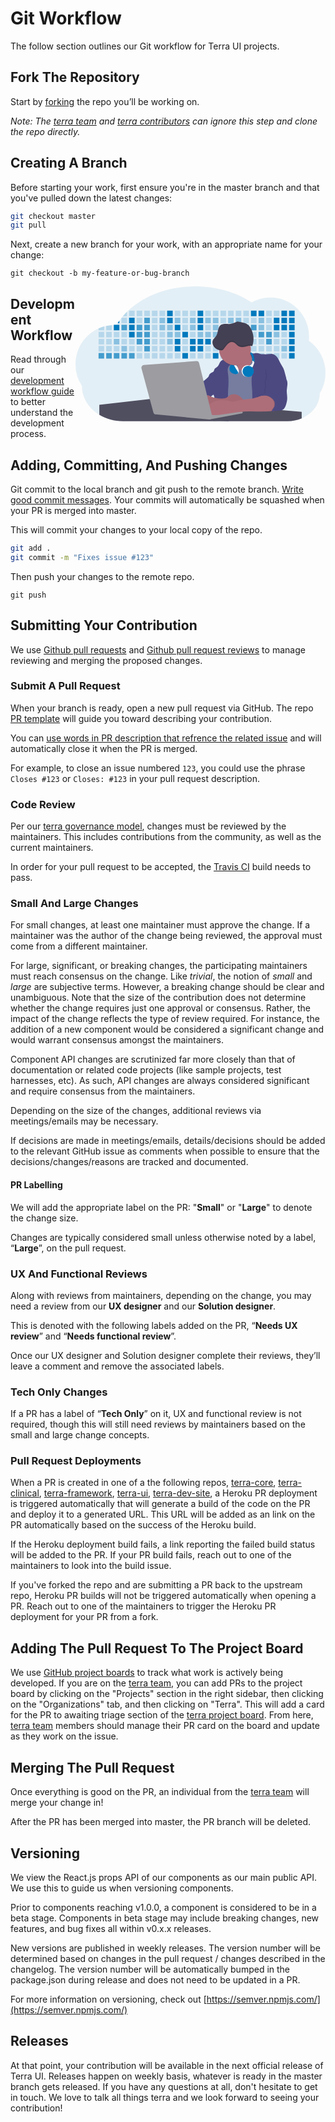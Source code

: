 # Git Workflow

<div class="tui-illustration-grid">
<div class="tui-illustration-grid-col">

The follow section outlines our Git workflow for Terra UI projects.

## Fork The Repository

Start by [forking](https://help.github.com/articles/fork-a-repo/) the repo you’ll be working on.

_Note: The [terra team](https://github.com/orgs/cerner/teams/terra) and [terra contributors](https://github.com/orgs/cerner/teams/terra-contributors) can ignore this step and clone the repo directly._

## Creating A Branch

Before starting your work, first ensure you're in the master branch and that you've pulled down the latest changes:

```sh
git checkout master
git pull
```

Next, create a new branch for your work, with an appropriate name for your change:

`git checkout -b my-feature-or-bug-branch`

</div>
<div class="tui-illustration-grid-col tui-illustration-grid-col-illustration">
<svg id="aa7bae02-e79e-4d6b-a496-aba15f39787c" data-name="Layer 1" xmlns="http://www.w3.org/2000/svg" style="float: right; max-width: 400px;" viewBox="0 0 1144 617.32"><title>developer activity</title><path d="M1172,537.57a181.92,181.92,0,0,1-6.85,49.6,180.06,180.06,0,0,1-19.27,44.28c0,50.1-33.82,93.4-82.91,114a167.3,167.3,0,0,1-64.73,12.8H245.17c-40.25,0-77.55-10.86-108.14-29.36A185.76,185.76,0,0,1,112.2,711c-34-29.22-55.08-69.6-55.08-114.2A180.5,180.5,0,0,1,28,498.08c0-73.36,43.39-136.44,105.55-164.29a174.52,174.52,0,0,1,25.51-9.12q4.63-1.26,9.36-2.26a175.39,175.39,0,0,1,25.51-3.5q4.65-.29,9.35-.33H205c3.46,0,6.89.12,10.3.32l1.12-1.9q2.06-3.44,4.22-6.81,3.9-6.14,8.18-12.1,4.48-6.29,9.35-12.38l.83-1q2.76-3.44,5.64-6.8,9-10.49,19-20.35c72.11-70.68,185.08-116.18,312.08-116.18,98.82,0,189.15,27.55,258.34,73.07A174.18,174.18,0,0,1,920,191.86c97.74,0,177,80.37,177,179.51a184.9,184.9,0,0,1-1,18.78A180,180,0,0,1,1172,537.57Z" transform="translate(-28 -141.34)" fill="#0079bd" opacity="0.1"/><path d="M263.66,257.52v20.35h-19Q253.59,267.39,263.66,257.52Z" transform="translate(-28 -141.34)" fill="#0079bd" opacity="0.2"/><rect x="245.02" y="111.02" width="25.51" height="25.51" fill="#0079bd" opacity="0.2"/><rect x="279.88" y="111.02" width="25.51" height="25.51" fill="#0079bd" opacity="0.2"/><rect x="314.75" y="111.02" width="25.51" height="25.51" fill="#0079bd" opacity="0.2"/><rect x="349.61" y="111.02" width="25.51" height="25.51" fill="#0079bd" opacity="0.2"/><rect x="384.48" y="111.02" width="25.51" height="25.51" fill="#0079bd" opacity="0.2"/><rect x="419.35" y="111.02" width="25.51" height="25.51" fill="#0079bd"/><rect x="454.21" y="111.02" width="25.51" height="25.51" fill="#0079bd" opacity="0.2"/><rect x="489.08" y="111.02" width="25.51" height="25.51" fill="#0079bd" opacity="0.2"/><rect x="523.94" y="111.02" width="25.51" height="25.51" fill="#0079bd" opacity="0.2"/><rect x="558.81" y="111.02" width="25.51" height="25.51" fill="#0079bd"/><rect x="593.68" y="111.02" width="25.51" height="25.51" fill="#0079bd" opacity="0.2"/><rect x="628.54" y="111.02" width="25.51" height="25.51" fill="#0079bd" opacity="0.2"/><rect x="663.41" y="111.02" width="25.51" height="25.51" fill="#0079bd" opacity="0.2"/><rect x="698.28" y="111.02" width="25.51" height="25.51" fill="#0079bd" opacity="0.2"/><rect x="733.14" y="111.02" width="25.51" height="25.51" fill="#0079bd" opacity="0.2"/><rect x="768.01" y="111.02" width="25.51" height="25.51" fill="#0079bd" opacity="0.2"/><rect x="802.87" y="111.02" width="25.51" height="25.51" fill="#0079bd"/><rect x="837.74" y="111.02" width="25.51" height="25.51" fill="#0079bd"/><rect x="872.61" y="111.02" width="25.51" height="25.51" fill="#0079bd" opacity="0.2"/><rect x="907.47" y="111.02" width="25.51" height="25.51" fill="#0079bd" opacity="0.2"/><rect x="942.34" y="111.02" width="25.51" height="25.51" fill="#0079bd"/><rect x="977.2" y="111.02" width="25.51" height="25.51" fill="#0079bd"/><path d="M228.8,298.08v12.1h-8.18Q224.52,304,228.8,298.08Z" transform="translate(-28 -141.34)" fill="#0079bd"/><rect x="210.15" y="143.33" width="25.51" height="25.51" fill="#0079bd" opacity="0.2"/><rect x="245.02" y="143.33" width="25.51" height="25.51" fill="#0079bd"/><rect x="279.88" y="143.33" width="25.51" height="25.51" fill="#0079bd" opacity="0.2"/><rect x="314.75" y="143.33" width="25.51" height="25.51" fill="#0079bd" opacity="0.7"/><rect x="349.61" y="143.33" width="25.51" height="25.51" fill="#0079bd" opacity="0.2"/><rect x="384.48" y="143.33" width="25.51" height="25.51" fill="#0079bd" opacity="0.4"/><rect x="419.35" y="143.33" width="25.51" height="25.51" fill="#0079bd"/><rect x="454.21" y="143.33" width="25.51" height="25.51" fill="#0079bd" opacity="0.4"/><rect x="489.08" y="143.33" width="25.51" height="25.51" fill="#0079bd" opacity="0.2"/><rect x="523.94" y="143.33" width="25.51" height="25.51" fill="#0079bd" opacity="0.4"/><rect x="558.81" y="143.33" width="25.51" height="25.51" fill="#0079bd"/><rect x="593.68" y="143.33" width="25.51" height="25.51" fill="#0079bd" opacity="0.4"/><rect x="628.54" y="143.33" width="25.51" height="25.51" fill="#0079bd" opacity="0.4"/><rect x="663.41" y="143.33" width="25.51" height="25.51" fill="#0079bd" opacity="0.2"/><rect x="698.28" y="143.33" width="25.51" height="25.51" fill="#0079bd" opacity="0.4"/><rect x="733.14" y="143.33" width="25.51" height="25.51" fill="#0079bd" opacity="0.4"/><rect x="768.01" y="143.33" width="25.51" height="25.51" fill="#0079bd" opacity="0.2"/><rect x="802.87" y="143.33" width="25.51" height="25.51" fill="#0079bd" opacity="0.2"/><rect x="837.74" y="143.33" width="25.51" height="25.51" fill="#0079bd" opacity="0.4"/><rect x="872.61" y="143.33" width="25.51" height="25.51" fill="#0079bd" opacity="0.2"/><rect x="907.47" y="143.33" width="25.51" height="25.51" fill="#0079bd"/><rect x="942.34" y="143.33" width="25.51" height="25.51" fill="#0079bd"/><rect x="977.2" y="143.33" width="25.51" height="25.51" fill="#0079bd"/><path d="M159.06,324.67V342.5H133.55v-8.71A174.52,174.52,0,0,1,159.06,324.67Z" transform="translate(-28 -141.34)" fill="#0079bd" opacity="0.2"/><polygon points="165.93 177.57 165.93 201.16 140.42 201.16 140.42 181.07 165.93 177.57" fill="#0079bd" opacity="0.2"/><rect x="175.28" y="175.65" width="25.51" height="25.51" fill="#0079bd"/><rect x="210.15" y="175.65" width="25.51" height="25.51" fill="#0079bd" opacity="0.7"/><rect x="245.02" y="175.65" width="25.51" height="25.51" fill="#0079bd"/><rect x="279.88" y="175.65" width="25.51" height="25.51" fill="#0079bd" opacity="0.7"/><rect x="314.75" y="175.65" width="25.51" height="25.51" fill="#0079bd" opacity="0.7"/><rect x="349.61" y="175.65" width="25.51" height="25.51" fill="#0079bd" opacity="0.2"/><rect x="384.48" y="175.65" width="25.51" height="25.51" fill="#0079bd" opacity="0.4"/><rect x="419.35" y="175.65" width="25.51" height="25.51" fill="#0079bd" opacity="0.4"/><rect x="454.21" y="175.65" width="25.51" height="25.51" fill="#0079bd"/><rect x="489.08" y="175.65" width="25.51" height="25.51" fill="#0079bd" opacity="0.2"/><rect x="523.94" y="175.65" width="25.51" height="25.51" fill="#0079bd" opacity="0.4"/><rect x="558.81" y="175.65" width="25.51" height="25.51" fill="#0079bd"/><rect x="593.68" y="175.65" width="25.51" height="25.51" fill="#0079bd" opacity="0.2"/><rect x="628.54" y="175.65" width="25.51" height="25.51" fill="#0079bd" opacity="0.4"/><rect x="663.41" y="175.65" width="25.51" height="25.51" fill="#0079bd" opacity="0.2"/><rect x="698.28" y="175.65" width="25.51" height="25.51" fill="#0079bd"/><rect x="733.14" y="175.65" width="25.51" height="25.51" fill="#0079bd" opacity="0.2"/><rect x="768.01" y="175.65" width="25.51" height="25.51" fill="#0079bd" opacity="0.7"/><rect x="802.87" y="175.65" width="25.51" height="25.51" fill="#0079bd" opacity="0.7"/><rect x="837.74" y="175.65" width="25.51" height="25.51" fill="#0079bd" opacity="0.4"/><rect x="872.61" y="175.65" width="25.51" height="25.51" fill="#0079bd" opacity="0.2"/><rect x="907.47" y="175.65" width="25.51" height="25.51" fill="#0079bd"/><rect x="942.34" y="175.65" width="25.51" height="25.51" fill="#0079bd"/><rect x="977.2" y="175.65" width="25.51" height="25.51" fill="#0079bd"/><rect x="105.55" y="207.96" width="25.51" height="25.51" fill="#0079bd" opacity="0.2"/><rect x="140.42" y="207.96" width="25.51" height="25.51" fill="#0079bd" opacity="0.2"/><rect x="175.28" y="207.96" width="25.51" height="25.51" fill="#0079bd" opacity="0.2"/><rect x="210.15" y="207.96" width="25.51" height="25.51" fill="#0079bd" opacity="0.2"/><rect x="245.02" y="207.96" width="25.51" height="25.51" fill="#0079bd"/><rect x="279.88" y="207.96" width="25.51" height="25.51" fill="#0079bd" opacity="0.7"/><rect x="314.75" y="207.96" width="25.51" height="25.51" fill="#0079bd" opacity="0.7"/><rect x="349.61" y="207.96" width="25.51" height="25.51" fill="#0079bd" opacity="0.2"/><rect x="384.48" y="207.96" width="25.51" height="25.51" fill="#0079bd" opacity="0.2"/><rect x="419.35" y="207.96" width="25.51" height="25.51" fill="#0079bd" opacity="0.4"/><rect x="454.21" y="207.96" width="25.51" height="25.51" fill="#0079bd" opacity="0.4"/><rect x="489.08" y="207.96" width="25.51" height="25.51" fill="#0079bd"/><rect x="523.94" y="207.96" width="25.51" height="25.51" fill="#0079bd" opacity="0.2"/><rect x="558.81" y="207.96" width="25.51" height="25.51" fill="#0079bd" opacity="0.4"/><rect x="593.68" y="207.96" width="25.51" height="25.51" fill="#0079bd" opacity="0.4"/><rect x="628.54" y="207.96" width="25.51" height="25.51" fill="#0079bd" opacity="0.4"/><rect x="663.41" y="207.96" width="25.51" height="25.51" fill="#0079bd" opacity="0.4"/><rect x="698.28" y="207.96" width="25.51" height="25.51" fill="#0079bd" opacity="0.2"/><rect x="733.14" y="207.96" width="25.51" height="25.51" fill="#0079bd" opacity="0.2"/><rect x="768.01" y="207.96" width="25.51" height="25.51" fill="#0079bd" opacity="0.2"/><rect x="802.87" y="207.96" width="25.51" height="25.51" fill="#0079bd" opacity="0.2"/><rect x="837.74" y="207.96" width="25.51" height="25.51" fill="#0079bd" opacity="0.7"/><rect x="872.61" y="207.96" width="25.51" height="25.51" fill="#0079bd" opacity="0.7"/><rect x="907.47" y="207.96" width="25.51" height="25.51" fill="#0079bd" opacity="0.4"/><rect x="942.34" y="207.96" width="25.51" height="25.51" fill="#0079bd" opacity="0.2"/><rect x="977.2" y="207.96" width="25.51" height="25.51" fill="#0079bd"/><rect x="105.55" y="240.28" width="25.51" height="25.51" fill="#0079bd" opacity="0.2"/><rect x="140.42" y="240.28" width="25.51" height="25.51" fill="#0079bd" opacity="0.2"/><rect x="175.28" y="240.28" width="25.51" height="25.51" fill="#0079bd" opacity="0.4"/><rect x="210.15" y="240.28" width="25.51" height="25.51" fill="#0079bd" opacity="0.2"/><rect x="245.02" y="240.28" width="25.51" height="25.51" fill="#0079bd" opacity="0.2"/><rect x="279.88" y="240.28" width="25.51" height="25.51" fill="#0079bd" opacity="0.7"/><rect x="314.75" y="240.28" width="25.51" height="25.51" fill="#0079bd" opacity="0.7"/><rect x="349.61" y="240.28" width="25.51" height="25.51" fill="#0079bd" opacity="0.2"/><rect x="384.48" y="240.28" width="25.51" height="25.51" fill="#0079bd" opacity="0.2"/><rect x="419.35" y="240.28" width="25.51" height="25.51" fill="#0079bd" opacity="0.4"/><rect x="454.21" y="240.28" width="25.51" height="25.51" fill="#0079bd"/><rect x="489.08" y="240.28" width="25.51" height="25.51" fill="#0079bd" opacity="0.2"/><rect x="523.94" y="240.28" width="25.51" height="25.51" fill="#0079bd"/><rect x="558.81" y="240.28" width="25.51" height="25.51" fill="#0079bd"/><rect x="593.68" y="240.28" width="25.51" height="25.51" fill="#0079bd"/><rect x="628.54" y="240.28" width="25.51" height="25.51" fill="#0079bd" opacity="0.2"/><rect x="663.41" y="240.28" width="25.51" height="25.51" fill="#0079bd"/><rect x="698.28" y="240.28" width="25.51" height="25.51" fill="#0079bd" opacity="0.2"/><rect x="733.14" y="240.28" width="25.51" height="25.51" fill="#0079bd" opacity="0.2"/><rect x="768.01" y="240.28" width="25.51" height="25.51" fill="#0079bd" opacity="0.2"/><rect x="802.87" y="240.28" width="25.51" height="25.51" fill="#0079bd" opacity="0.2"/><rect x="837.74" y="240.28" width="25.51" height="25.51" fill="#0079bd" opacity="0.2"/><rect x="872.61" y="240.28" width="25.51" height="25.51" fill="#0079bd" opacity="0.7"/><rect x="907.47" y="240.28" width="25.51" height="25.51" fill="#0079bd" opacity="0.2"/><rect x="942.34" y="240.28" width="25.51" height="25.51" fill="#0079bd" opacity="0.2"/><rect x="977.2" y="240.28" width="25.51" height="25.51" fill="#0079bd"/><rect x="105.55" y="272.59" width="25.51" height="25.51" fill="#0079bd" opacity="0.2"/><rect x="140.42" y="272.59" width="25.51" height="25.51" fill="#0079bd" opacity="0.2"/><rect x="175.28" y="272.59" width="25.51" height="25.51" fill="#0079bd" opacity="0.2"/><rect x="210.15" y="272.59" width="25.51" height="25.51" fill="#0079bd" opacity="0.4"/><rect x="245.02" y="272.59" width="25.51" height="25.51" fill="#0079bd" opacity="0.2"/><rect x="279.88" y="272.59" width="25.51" height="25.51" fill="#0079bd" opacity="0.2"/><rect x="314.75" y="272.59" width="25.51" height="25.51" fill="#0079bd" opacity="0.7"/><rect x="349.61" y="272.59" width="25.51" height="25.51" fill="#0079bd" opacity="0.2"/><rect x="384.48" y="272.59" width="25.51" height="25.51" fill="#0079bd" opacity="0.2"/><rect x="419.35" y="272.59" width="25.51" height="25.51" fill="#0079bd" opacity="0.2"/><rect x="454.21" y="272.59" width="25.51" height="25.51" fill="#0079bd"/><rect x="489.08" y="272.59" width="25.51" height="25.51" fill="#0079bd" opacity="0.2"/><rect x="523.94" y="272.59" width="25.51" height="25.51" fill="#0079bd"/><rect x="558.81" y="272.59" width="25.51" height="25.51" fill="#0079bd"/><rect x="593.68" y="272.59" width="25.51" height="25.51" fill="#0079bd" opacity="0.2"/><rect x="628.54" y="272.59" width="25.51" height="25.51" fill="#0079bd" opacity="0.2"/><rect x="663.41" y="272.59" width="25.51" height="25.51" fill="#0079bd" opacity="0.2"/><rect x="698.28" y="272.59" width="25.51" height="25.51" fill="#0079bd" opacity="0.2"/><rect x="733.14" y="272.59" width="25.51" height="25.51" fill="#0079bd" opacity="0.2"/><rect x="768.01" y="272.59" width="25.51" height="25.51" fill="#0079bd" opacity="0.2"/><rect x="802.87" y="272.59" width="25.51" height="25.51" fill="#0079bd" opacity="0.2"/><rect x="837.74" y="272.59" width="25.51" height="25.51" fill="#0079bd" opacity="0.2"/><rect x="872.61" y="272.59" width="25.51" height="25.51" fill="#0079bd" opacity="0.2"/><rect x="907.47" y="272.59" width="25.51" height="25.51" fill="#0079bd" opacity="0.2"/><rect x="942.34" y="272.59" width="25.51" height="25.51" fill="#0079bd" opacity="0.4"/><rect x="977.2" y="272.59" width="25.51" height="25.51" fill="#0079bd"/><rect x="105.55" y="304.91" width="25.51" height="25.51" fill="#0079bd" opacity="0.7"/><rect x="140.42" y="304.91" width="25.51" height="25.51" fill="#0079bd" opacity="0.7"/><rect x="175.28" y="304.91" width="25.51" height="25.51" fill="#0079bd" opacity="0.7"/><rect x="210.15" y="304.91" width="25.51" height="25.51" fill="#0079bd" opacity="0.7"/><rect x="245.02" y="304.91" width="25.51" height="25.51" fill="#0079bd" opacity="0.7"/><rect x="279.88" y="304.91" width="25.51" height="25.51" fill="#0079bd" opacity="0.2"/><rect x="314.75" y="304.91" width="25.51" height="25.51" fill="#0079bd" opacity="0.2"/><rect x="349.61" y="304.91" width="25.51" height="25.51" fill="#0079bd" opacity="0.2"/><rect x="384.48" y="304.91" width="25.51" height="25.51" fill="#0079bd" opacity="0.2"/><rect x="419.35" y="304.91" width="25.51" height="25.51" fill="#0079bd" opacity="0.2"/><rect x="454.21" y="304.91" width="25.51" height="25.51" fill="#0079bd" opacity="0.2"/><rect x="489.08" y="304.91" width="25.51" height="25.51" fill="#0079bd"/><rect x="523.94" y="304.91" width="25.51" height="25.51" fill="#0079bd" opacity="0.2"/><rect x="558.81" y="304.91" width="25.51" height="25.51" fill="#0079bd" opacity="0.2"/><rect x="593.68" y="304.91" width="25.51" height="25.51" fill="#0079bd" opacity="0.2"/><rect x="628.54" y="304.91" width="25.51" height="25.51" fill="#0079bd"/><rect x="663.41" y="304.91" width="25.51" height="25.51" fill="#0079bd" opacity="0.2"/><rect x="698.28" y="304.91" width="25.51" height="25.51" fill="#0079bd" opacity="0.2"/><rect x="733.14" y="304.91" width="25.51" height="25.51" fill="#0079bd" opacity="0.2"/><rect x="768.01" y="304.91" width="25.51" height="25.51" fill="#0079bd" opacity="0.2"/><rect x="802.87" y="304.91" width="25.51" height="25.51" fill="#0079bd" opacity="0.2"/><rect x="837.74" y="304.91" width="25.51" height="25.51" fill="#0079bd" opacity="0.2"/><rect x="872.61" y="304.91" width="25.51" height="25.51" fill="#0079bd" opacity="0.2"/><rect x="907.47" y="304.91" width="25.51" height="25.51" fill="#0079bd" opacity="0.2"/><rect x="942.34" y="304.91" width="25.51" height="25.51" fill="#0079bd" opacity="0.2"/><rect x="977.2" y="304.91" width="25.51" height="25.51" fill="#0079bd"/><circle cx="734.52" cy="363.89" r="34.87" fill="#767d9f"/><path d="M760.71,460.87q5.22,22.78,8.86,45.9c.73,4.58,1.38,9.41-.28,13.74-1.39,3.61-4.22,6.43-6.44,9.59s-3.9,7.21-2.55,10.83,5.29,5.6,9.05,6.62c10.76,2.9,22.23.79,32.94-2.35a53.29,53.29,0,0,0,13.81-5.72c4.54-2.88,8.26-6.88,11.68-11,15.61-18.93,25.83-41.65,35.45-64.23a39.12,39.12,0,0,1-33.11-13.34c-3.94-4.63-6.83-11.08-4.61-16.74-6.51,3.57-14.24,3.81-21.25,6.25a75.49,75.49,0,0,0-12.5,6.15q-7.18,4.15-14.28,8.46C772.07,458.29,767,461.19,760.71,460.87Z" transform="translate(-28 -141.34)" fill="#ae6e79"/><path d="M833.64,487.05c-6.11,11.89-14.06,23.32-25.41,30.4s-26.63,9-38,2c-5.6-3.42-9.84-8.62-14.73-13s-11-8.13-17.57-7.56c-7.24.63-12.91,6.28-17.76,11.69-7.36,8.22-14.47,16.79-19.68,26.52-10,18.7-12.37,40.56-11.93,61.76s3.51,42.29,3.58,63.49c.1,26.08-4.32,51.95-8.79,77.64,41.1-5.06,82.25,6,123.44,10.19,26.36,2.71,52.92,2.65,79.42,2.58,4.66,0,9.62-.12,13.5-2.7a18.2,18.2,0,0,0,5.59-6.64c3.66-6.75,5.13-14.45,6.15-22.06,2.59-19.22,2.67-38.68,2.74-58.08.18-47,.35-94.17-5.62-140.8-1.47-11.47-3.35-23-7.75-33.73s-11.58-20.6-21.62-26.35c-6.45-3.7-21.4-10.14-29-6.41C841.67,460.15,837.73,479.09,833.64,487.05Z" transform="translate(-28 -141.34)" fill="#767d9f"/><path d="M836.68,619.77c-1.55-29-7.86-59.95,5.57-85.69,3.3-6.32-8.54-14.21-4.88-20.33a92.08,92.08,0,0,0,10.06-23.93c.76-2.89,1.37-5.95.65-8.85-1.33-5.29-6.56-8.44-11-11.66-4.9-3.56-7.42-14.41-9-20.28s12.57,1.2,18.26-.89c7.9-2.89,17.94-1.07,25.82,1.86,4.4,1.62,9.18,1.76,13.87,1.88,9.11.24,18.25.47,27.29-.65,4.06-.51,8.13-1.28,12.21-1.05,10.41.59,19.46,7.71,25.62,16.13s10.08,18.23,15.13,27.35c4.21,7.6,9.23,14.78,12.82,22.69,3.18,7,5.19,14.52,7.18,22l5.13,19.19a25.58,25.58,0,0,1,1.26,8.51c-.26,3.07-1.62,5.93-3,8.66A164.12,164.12,0,0,1,971,603.2c-10.79,13.23-23.89,25.16-30.3,41-2.5,6.17-3.89,12.73-5.16,19.27a707.94,707.94,0,0,0-10.9,79.15,174.2,174.2,0,0,0-36.52-12.21,177.61,177.61,0,0,0-19-3c-5.59-.58-12.8.52-18.12-1-8.9-2.53-9.88-17.58-11.23-25.46-2.16-12.55-2.59-25.32-2.67-38C837,648.53,837.45,634.14,836.68,619.77Z" transform="translate(-28 -141.34)" fill="#4c4981"/><path d="M641.23,565.54c4.21,24,8.85,48.07,18,70.62-.23.22-.46.42-.69.62-.81.69-1.65,1.34-2.53,2-2.05,1.44-4.3,2.66-6,4.54a8,8,0,0,0-1.5,2.45,5.48,5.48,0,0,0,0,4.47c-4.77,2.11-10.31,1.46-15.66,1.26-4.61-.17-9.08,0-12.78,2.53-5.14,3.54-6.69,10.34-7.52,16.52q-.46,3.38-.79,6.77-.32,3.15-.52,6.32a188.61,188.61,0,0,0-.19,21q.08,1.92.21,3.84c-16.34-.39-31.23-8.91-45.32-17.19-3.22-1.89-6.54-3.88-8.63-7A15.8,15.8,0,0,1,555,674c0-.51.09-1,.16-1.52a41.58,41.58,0,0,1,2.29-8.68,107.2,107.2,0,0,1,19.19-32.65c3.58-4.18,7.61-8.27,9.28-13.52.73-2.29,1-4.72,1.74-7,3.32-9.88,15.3-14.55,19.4-24.14,1-2.29,1.46-4.8,2.7-7a17.63,17.63,0,0,1,4.25-4.75c.73-.61,1.49-1.2,2.24-1.79q10.54-8.26,20.31-17.45,1.82-1.71,3.6-3.46A59.48,59.48,0,0,0,641.23,565.54Z" transform="translate(-28 -141.34)" fill="#4c4981"/><path d="M742,494.56c-1.44,1.52-3,2.95-4.53,4.37l-.41.37-1.62,1.5a39,39,0,0,0-7.55,8.79l-.17.28c-5.1,9.13-3.21,20.37-1.79,30.74a261.55,261.55,0,0,1,2.37,39c-.26,18-2.38,35.88-2.42,53.86,0,4.08.09,8.15.27,12.23.29,6.63.79,13.25,1.39,19.87.65,7.26,1.43,14.51,2.16,21.76.58,5.61,1.13,11.21,1.59,16.81.23,2.9.45,5.79.63,8.69.21,3.4.38,6.81.48,10.21h0c.07,2.16.11,4.31.11,6.47,0,1.23,0,2.45,0,3.67q0,3.51-.19,7-.2,4.49-.61,9c-.31,3.27-.86,6.84-3.16,9.14-.14.14-.29.27-.44.4l-3.24-.4a332.72,332.72,0,0,0-67.3-1.2c.49-3.38.94-6.75,1.38-10.14.2-1.6.4-3.21.59-4.82q.33-2.76.63-5.52c.23-2,.44-4,.64-6q.78-7.73,1.37-15.47.87-11.29,1.32-22.62.22-5.41.34-10.83.17-6.72.16-13.45,0-6.54-.11-13.1c0-1.44-.06-2.88-.18-4.31a27.35,27.35,0,0,0-.53-3.83,49.87,49.87,0,0,0-3-8.48c-.22-.52-.43-1-.64-1.55-.12-.27-.23-.55-.34-.82,5.76-5.13,9.86-12,13.8-18.76,6.39-10.89,12.93-22.26,14-34.84s-5.18-26.71-17.2-30.55c-3.27-1-6.73-1.28-10.1-1.87-3.18-.56-9.81-1.83-13.49-4.11q-3,3.08-6,6.05a22.15,22.15,0,0,1,2.17-8.71l1.42.07a2.71,2.71,0,0,1-.16-1c0-1.07.74-2.28,2.32-3.62,4.71-4,12.12-4.89,15.09-10.3,1.24-2.25,1.45-4.93,2.45-7.29,2.87-6.73,11.11-9.21,16.07-14.59s6.2-13,10.21-19a28.62,28.62,0,0,1,12-10c.4-.19.81-.38,1.22-.55,8.3-3.55,18.16-4.36,26.76-4.34,3.34,0,12,.1,16.24,1.79a5.32,5.32,0,0,1,1.85,1.13C752.37,480.61,745.34,491,742,494.56Z" transform="translate(-28 -141.34)" fill="#4c4981"/><path d="M642.72,542.69a60.88,60.88,0,0,1,46.74,4.87c7.2,4,13.66,9.58,17.62,16.78,5.95,10.8,5.69,23.82,5.27,36.15-.21,6.17-.48,12.56-3.2,18.1C706,625,700.06,629.4,694,633a42.24,42.24,0,0,1-12.32,5.33c-6.72,1.46-13.7.22-20.47-1-7.36-1.36-15.26-3-20.37-8.48-3-3.18-4.64-7.31-6.26-11.35q-3.49-8.75-7-17.48c-4.05-10.11-5.42-18.52-.07-28.37,2.43-4.49,5.4-8.69,7.8-13.21C636.51,556.14,640.81,543.28,642.72,542.69Z" transform="translate(-28 -141.34)" fill="#4c4981"/><path d="M1063,715.56v29.9a167.3,167.3,0,0,1-64.73,12.8H728.58c-.14.14-.29.27-.44.4l-3.24-.4H245.17c-40.25,0-77.55-10.86-108.14-29.36V683.25l230.72-26.63.18,0L502.29,668l34.77,3,18.06,1.53,37.38,3.17,19.23,1.63,28,2.38,3.94.33,20.18,1.71L691.23,684l38.5,3.26,64.18,5.45,45.15,3.83,74.14,6.29,14.1,1.19,1.52.13,1.32.11,18.62,1.58,20.44,1.74,2.37.2Z" transform="translate(-28 -141.34)" fill="#504f60"/><polygon points="764 573.12 474.86 523.77 463.65 580.46 596.19 596.33 637 601.44 749.26 579.33 764 573.12" fill="#9c9ca1"/><path d="M642.33,739.94l144.86-27.23a5,5,0,0,1,5.94,4.93h0a5,5,0,0,1-4.09,4.93L647.57,749.06Z" transform="translate(-28 -141.34)" fill="#9c9ca1"/><path d="M705.17,654.31c4.51-.42,9.08-1.13,13.14-3.13,5-2.49,8.89-6.78,13.52-9.94,10.18-7,23.8-7.94,35.47-3.92s21.41,12.63,28.23,22.91c4.53,6.85,7.93,15.59,4.73,23.15a30.51,30.51,0,0,1-4.12,6.44l-8.34,10.9a29,29,0,0,1-5.66,6.09c-3.12,2.27-7,3.2-10.82,3.76-10.15,1.48-20.48.64-30.71,1.32-17.57,1.17-34.73,6.83-52.34,6.64-10.12-.11-20.11-2.15-30-4.19l-43.77-9c-7.62-1.56-16.23-3.84-19.82-10.75-1.61-3.11-1.91-6.71-2.1-10.21-.52-9.64,0-20.36,6.68-27.31,6.28-6.52,16.21-8.58,23.71-13.4,9.18-5.91,12.21-4,21.89.44A120,120,0,0,0,705.17,654.31Z" transform="translate(-28 -141.34)" fill="#ae6e79"/><path d="M705.17,654.31c4.51-.42,9.08-1.13,13.14-3.13,5-2.49,8.89-6.78,13.52-9.94,10.18-7,23.8-7.94,35.47-3.92s21.41,12.63,28.23,22.91c4.53,6.85,7.93,15.59,4.73,23.15a30.51,30.51,0,0,1-4.12,6.44l-8.34,10.9a29,29,0,0,1-5.66,6.09c-3.12,2.27-7,3.2-10.82,3.76-10.15,1.48-20.48.64-30.71,1.32-17.57,1.17-34.73,6.83-52.34,6.64-10.12-.11-20.11-2.15-30-4.19l-43.77-9c-7.62-1.56-16.23-3.84-19.82-10.75-1.61-3.11-1.91-6.71-2.1-10.21-.52-9.64,0-20.36,6.68-27.31,6.28-6.52,16.21-8.58,23.71-13.4,9.18-5.91,12.21-4,21.89.44A120,120,0,0,0,705.17,654.31Z" transform="translate(-28 -141.34)" opacity="0.05"/><path d="M880.94,640.6c-12.28,4.75-24.63,9.52-37.49,12.35-21.56,4.75-44.12,4-65.51,9.43-11.3,2.88-22.53,7.52-34.14,6.58-5.19-.42-10.2-2-15.25-3.2-28.37-7-60.62-4.73-83.66,13.27-7.88,6.15-14.33,13.82-20.18,22a14.7,14.7,0,0,0,5.91,21.88A86.62,86.62,0,0,0,659,730.48c13.13,1.16,26.32-.7,39.38-2.56,19.38-2.75,38.77-5.51,58.1-8.6,6.94-1.11,13.88-2.26,20.86-3.14,50.23-6.35,101.37,1.37,151.73-3.93,5.09-.54,10.27-1.24,14.9-3.41,11.72-5.5,17.52-20,15.1-32.74s-11.76-23.33-23-29.83c-9.42-5.47-19.58-7.68-30.07-10C896.26,634,890.32,637,880.94,640.6Z" transform="translate(-28 -141.34)" fill="#ae6e79"/><path d="M988.67,564.44c5.54,7.26,6.72,17,6.12,26.09s-2.76,18.08-3.08,27.21c-.44,12.52,2.58,25,2.07,37.48-.36,8.73-2.43,17.29-4.88,25.67-2.89,9.89-7.07,20.52-16.2,25.27-12.12,6.31-37.54,2.76-50.29,7.7,1.16-7.23,12.28-17.7,13.44-24.93.8-5,1.61-10.14.75-15.15-1.1-6.39-4.85-12.06-9.3-16.78-7.08-7.51-16.32-13.16-26.47-15s-35-.33-43.12,6.08c-1-6.62,17.6-13,24.14-14.43,3.26-.73,7-.32,9.61-2.39,5-3.92,1.37-11.73,1.61-18,.19-5,3.11-9.58,3.7-14.58,1-8-4.22-16.15-2.17-24,.76-2.9,2.45-5.45,3.62-8.21,3.56-8.45,2-18.09.1-27.07-1.18-5.64-2.33-12,.81-16.81,2.91-4.49,11.17,11.5,16.46,10.76,17.47-2.45,33.28-15.4,47.39-4.8,7.19,5.4,8.13,11,11,18.71C976.77,554.6,984,558.36,988.67,564.44Z" transform="translate(-28 -141.34)" opacity="0.1"/><path d="M991.67,564.44c5.54,7.26,6.72,17,6.12,26.09s-2.76,18.08-3.08,27.21c-.44,12.52,2.58,25,2.07,37.48-.36,8.73-2.43,17.29-4.88,25.67-2.89,9.89-7.07,20.52-16.2,25.27-12.12,6.31-37.54,2.76-50.29,7.7,1.16-7.23,12.28-17.7,13.44-24.93.8-5,1.61-10.14.75-15.15-1.1-6.39-4.85-12.06-9.3-16.78-7.08-7.51-16.32-13.16-26.47-15s-35-.33-43.12,6.08c-1-6.62,17.6-13,24.14-14.43,3.26-.73,7-.32,9.61-2.39,5-3.92,1.37-11.73,1.61-18,.19-5,3.11-9.58,3.7-14.58,1-8-4.22-16.15-2.17-24,.76-2.9,2.45-5.45,3.62-8.21,3.56-8.45,2-18.09.1-27.07-1.18-5.64-2.33-12,.81-16.81,2.91-4.49,8.6-6.19,13.89-6.94a68.42,68.42,0,0,1,50,12.9c7.19,5.4,8.13,11,11,18.71C979.77,554.6,987,558.36,991.67,564.44Z" transform="translate(-28 -141.34)" fill="#4c4981"/><path d="M330,517.06,384.37,718a12.55,12.55,0,0,0,10.91,9.21L640,750.72a12.54,12.54,0,0,0,13.38-15.48L593.84,492.86a12.54,12.54,0,0,0-13.12-9.51L341.13,501.27A12.54,12.54,0,0,0,330,517.06Z" transform="translate(-28 -141.34)" fill="#9c9ca1"/><ellipse cx="787.11" cy="387.68" rx="26.9" ry="27.25" fill="#fff"/><path d="M837.2,479.31s5.67,16.86-11.06,23.95L824,507l10.48,10.34S847.4,493.77,846,485.4C846,485.4,844,476.9,837.2,479.31Z" transform="translate(-28 -141.34)" fill="#fff"/><circle cx="790.2" cy="388.99" r="25.94" fill="#0079bd"/><path d="M846.13,489.23l-4.12-6.8-6-.85c1.28-22.39-4.53-29.06-4.53-29.06l-1.35-.13-5.88-.57-11.06-11.48v-3.26c15.54,1.85,24.13,9.23,28.77,17.88C850.16,470.14,846.13,489.23,846.13,489.23Z" transform="translate(-28 -141.34)" fill="#0079bd"/><path d="M830.18,448.27v4.12l-5.88-.57-11.06-11.48S830.35,444.17,830.18,448.27Z" transform="translate(-28 -141.34)" stroke="#4c4981" stroke-miterlimit="10" opacity="0.1"/><path d="M846.13,489.23l-4.12-6.8V455C850.16,470.14,846.13,489.23,846.13,489.23Z" transform="translate(-28 -141.34)" stroke="#4c4981" stroke-miterlimit="10" opacity="0.1"/><ellipse cx="757.11" cy="518.2" rx="14.43" ry="26.32" transform="translate(-185.67 306.64) rotate(-30)" fill="#fff"/><path d="M761,516c7.27,12.59,16.19,21,9.29,25s-27,2-34.27-10.6-.67-30,6.23-34S753.72,503.38,761,516Z" transform="translate(-28 -141.34)" fill="#0079bd"/><path d="M825.73,425.3c0,40.23-27.53,79-67.76,79a72.85,72.85,0,0,1,0-145.7C798.2,358.64,825.73,385.06,825.73,425.3Z" transform="translate(-28 -141.34)" opacity="0.1"/><circle cx="729.97" cy="288.15" r="72.85" fill="#ae6e79"/><path d="M751.57,397.21c8.67,3.19,13.8,12.15,21.58,17.14,11,7,25.32,5.19,37.88,1.73,7-1.91,14.32-4.24,21.21-2.12a6,6,0,0,0,3.23.46c1.5-.43,2.24-2.09,2.73-3.57,8.52-25.4,4.69-54.17-8.17-77.67-3.32-6.06-7.3-11.92-12.78-16.13-4.32-3.31-9.4-5.48-14.52-7.33a145,145,0,0,0-28.88-7.13,17.94,17.94,0,0,0-5.27-.17c-2.41.39-4.57,1.69-6.72,2.85A68.78,68.78,0,0,1,732,313.38c-14,.53-30-2.77-40.79,6.21-13,10.77-9.76,31.78-18.19,46.4-5.58,9.67-16.34,16.69-18.11,27.7a25.57,25.57,0,0,0,.63,10.07c4.12,16.94,20.52,30.06,38,30.37a14.42,14.42,0,0,0,7.76-1.59,17.55,17.55,0,0,0,4.09-3.89C716.84,415.09,729.94,389.25,751.57,397.21Z" transform="translate(-28 -141.34)" fill="#444053"/><path d="M838.2,403.48c-.49,1.48-1.23,3.14-2.73,3.57a6,6,0,0,1-3.23-.46c-6.89-2.12-14.25.21-21.2,2.12-12.57,3.46-26.92,5.31-37.88-1.73-7.79-5-12.91-14-21.59-17.14-21.63-8-34.73,17.88-46.21,31.44a17.55,17.55,0,0,1-4.09,3.89,14.42,14.42,0,0,1-7.76,1.59c-17.42-.31-33.83-13.43-38-30.37-.23-1-.43-2-.58-3,0,.09,0,.17-.05.26a25.57,25.57,0,0,0,.63,10.07c4.12,16.94,20.53,30.06,38,30.37a14.42,14.42,0,0,0,7.76-1.59,17.55,17.55,0,0,0,4.09-3.89c11.48-13.56,24.58-39.4,46.21-31.44,8.68,3.19,13.8,12.15,21.59,17.14,11,7,25.31,5.19,37.88,1.73,7-1.91,14.31-4.24,21.2-2.12a6,6,0,0,0,3.23.46c1.5-.43,2.24-2.09,2.73-3.57a90.29,90.29,0,0,0,4.48-32.26A88.8,88.8,0,0,1,838.2,403.48Z" transform="translate(-28 -141.34)" opacity="0.1"/></svg>
</div>
</div>

## Development Workflow

Read through our [development workflow guide](/#/contributing/terra-ui/developer-workflow) to better understand the development process.

## Adding, Committing, And Pushing Changes

Git commit to the local branch and git push to the remote branch. [Write good commit messages](http://tbaggery.com/2008/04/19/a-note-about-git-commit-messages.html).
Your commits will automatically be squashed when your PR is merged into master.

This will commit your changes to your local copy of the repo.

```sh
git add .
git commit -m "Fixes issue #123"
```

Then push your changes to the remote repo.

`git push`

## Submitting Your Contribution

We use [Github pull requests](https://help.github.com/articles/about-pull-requests/) and [Github pull request reviews](https://help.github.com/articles/about-pull-request-reviews/) to manage reviewing and merging the proposed changes.

### Submit A Pull Request

When your branch is ready, open a new pull request via GitHub. The repo [PR template](https://github.com/cerner/terra-ui/blob/master/.github/PULL_REQUEST_TEMPLATE.md) will guide you toward describing your contribution.

You can [use words in PR description that refrence the related issue](https://help.github.com/articles/closing-issues-using-keywords/) and will automatically close it when the PR is merged.

For example, to close an issue numbered `123`, you could use the phrase `Closes #123` or `Closes: #123` in your pull request description.

### Code Review

Per our [terra governance model](https://github.com/cerner/terra-ui/blob/master/GOVERNANCE.md), changes must be reviewed by the maintainers. This includes contributions from the community, as well as the current maintainers.

In order for your pull request to be accepted, the [Travis CI](https://travis-ci.org/) build needs to pass.

### Small And Large Changes

For small changes, at least one maintainer must approve the change. If a maintainer was the author of the change being reviewed, the approval must come from a different maintainer.

For large, significant, or breaking changes, the participating maintainers must reach consensus on the change. Like *trivial*, the notion of *small* and *large* are subjective terms. However, a breaking change should be clear and unambiguous. Note that the size of the contribution does not determine whether the change requires just one approval or consensus. Rather, the impact of the change reflects the type of review required. For instance, the addition of a new component would be considered a significant change and would warrant consensus amongst the maintainers.

Component API changes are scrutinized far more closely than that of documentation or related code projects (like sample projects, test harnesses, etc). As such, API changes are always considered significant and require consensus from the maintainers.

Depending on the size of the changes, additional reviews via meetings/emails may be necessary.

If decisions are made in meetings/emails, details/decisions should be added to the relevant GitHub issue as comments when possible to ensure that the decisions/changes/reasons are tracked and documented.

#### PR Labelling

We will add the appropriate label on the PR: "**Small**" or "**Large**" to denote the change size.

Changes are typically considered small unless otherwise noted by a label, “**Large**”, on the pull request.

### UX And Functional Reviews

Along with reviews from maintainers, depending on the change, you may need a review from our **UX designer** and our **Solution designer**.

This is denoted with the following labels added on the PR, “**Needs UX review**” and “**Needs functional review**”.

Once our UX designer and Solution designer complete their reviews, they’ll leave a comment and remove the associated labels.

### Tech Only Changes
If a PR has a label of “**Tech Only**” on it, UX and functional review is not required, though this will still need reviews by maintainers based on the small and large change concepts.

### Pull Request Deployments

When a PR is created in one of a the following repos, [terra-core](https://github.com/cerner/terra-core), [terra-clinical](https://github.com/cerner/terra-clinical), [terra-framework](https://github.com/cerner/terra-framework), [terra-ui](https://github.com/cerner/terra-ui), [terra-dev-site](https://github.com/cerner/terra-dev-site), a Heroku PR deployment is triggered automatically that will generate a build of the code on the PR and deploy it to a generated URL. This URL will be added as an link on the PR automatically based on the success of the Heroku build.

If the Heroku deployment build fails, a link reporting the failed build status will be added to the PR. If your PR build fails, reach out to one of the maintainers to look into the build issue.

If you've forked the repo and are submitting a PR back to the upstream repo, Heroku PR builds will not be triggered automatically when opening a PR. Reach out to one of the maintainers to trigger the Heroku PR deployment for your PR from a fork.

## Adding The Pull Request To The Project Board

We use [GitHub project boards](https://help.github.com/articles/about-project-boards/) to track what work is actively being developed. If you are on the [terra team](https://github.com/orgs/cerner/teams/terra), you can add PRs to the project board by clicking on the "Projects" section in the right sidebar, then clicking on the "Organizations" tab, and then clicking on "Terra". This will add a card for the PR to awaiting triage section of the [terra project board](https://github.com/orgs/cerner/projects/1). From here, [terra team](https://github.com/orgs/cerner/teams/terra) members should manage their PR card on the board and update as they work on the issue.

## Merging The Pull Request

Once everything is good on the PR, an individual from the [terra team](https://github.com/orgs/cerner/teams/terra) will merge your change in!

After the PR has been merged into master, the PR branch will be deleted.

## Versioning

We view the React.js props API of our components as our main public API. We use this to guide us when versioning components.

Prior to components reaching v1.0.0, a component is considered to be in a beta stage. Components in beta stage may include breaking changes, new features, and bug fixes all within v0.x.x releases.

New versions are published in weekly releases. The version number will be determined based on changes in the pull request / changes described in the changelog. The version number will be automatically bumped in the package.json during release and does not need to be updated in a PR.

For more information on versioning, check out [https://semver.npmjs.com/](https://semver.npmjs.com/)

## Releases

At that point, your contribution will be available in the next official release of Terra UI. Releases happen on weekly basis, whatever is ready in the master branch gets released. If you have any questions at all, don't hesitate to get in touch. We love to talk all things terra and we look forward to seeing your contribution!
